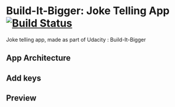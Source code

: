 # Build-It-Bigger: Joke Telling App [![Build Status](https://travis-ci.org/thecodegame/udacity-p4.svg?branch=master)](https://travis-ci.org/thecodegame/udacity-p4)

Joke telling app, made as part of Udacity : Build-It-Bigger

## App Architecture

## Add keys

## Preview


